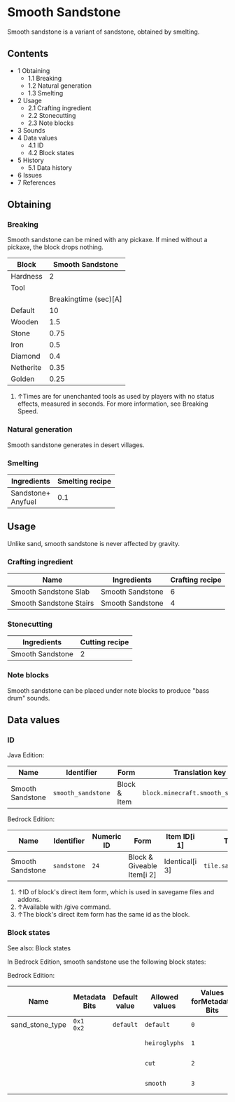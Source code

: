 # Smooth Sandstone
Smooth sandstone is a variant of sandstone, obtained by smelting.

## Contents
- 1 Obtaining
	- 1.1 Breaking
	- 1.2 Natural generation
	- 1.3 Smelting
- 2 Usage
	- 2.1 Crafting ingredient
	- 2.2 Stonecutting
	- 2.3 Note blocks
- 3 Sounds
- 4 Data values
	- 4.1 ID
	- 4.2 Block states
- 5 History
	- 5.1 Data history
- 6 Issues
- 7 References

## Obtaining
### Breaking
Smooth sandstone can be mined with any pickaxe. If mined without a pickaxe, the block drops nothing.

| Block     | Smooth Sandstone      |
|-----------|-----------------------|
| Hardness  | 2                     |
| Tool      |                       |
|           | Breakingtime (sec)[A] |
| Default   | 10                    |
| Wooden    | 1.5                   |
| Stone     | 0.75                  |
| Iron      | 0.5                   |
| Diamond   | 0.4                   |
| Netherite | 0.35                  |
| Golden    | 0.25                  |

1. ↑Times are for unenchanted tools as used by players with no status effects, measured in seconds. For more information, see Breaking Speed.

### Natural generation
Smooth sandstone generates in desert villages. 

### Smelting
| Ingredients            | Smelting recipe |
|------------------------|-----------------|
| Sandstone+<br/>Anyfuel | 0.1             |

## Usage
Unlike sand, smooth sandstone is never affected by gravity.

### Crafting ingredient
| Name                    | Ingredients      | Crafting recipe |
|-------------------------|------------------|-----------------|
| Smooth Sandstone Slab   | Smooth Sandstone | 6               |
| Smooth Sandstone Stairs | Smooth Sandstone | 4               |

### Stonecutting
| Ingredients      | Cutting recipe |
|------------------|----------------|
| Smooth Sandstone | 2              |

### Note blocks
Smooth sandstone can be placed under note blocks to produce "bass drum" sounds.

## Data values
### ID
Java Edition:

| Name             | Identifier         | Form         | Translation key                    |
|------------------|--------------------|--------------|------------------------------------|
| Smooth Sandstone | `smooth_sandstone` | Block & Item | `block.minecraft.smooth_sandstone` |

Bedrock Edition:

| Name             | Identifier  | Numeric ID | Form                       | Item ID[i 1]   | Translation key              |
|------------------|-------------|------------|----------------------------|----------------|------------------------------|
| Smooth Sandstone | `sandstone` | `24`       | Block & Giveable Item[i 2] | Identical[i 3] | `tile.sandstone.smooth.name` |

1. ↑ID of block's direct item form, which is used in savegame files and addons.
2. ↑Available with /give command.
3. ↑The block's direct item form has the same id as the block.

### Block states
See also: Block states

In Bedrock Edition, smooth sandstone use the following block states:

Bedrock Edition:

| Name            | Metadata Bits   | Default value | Allowed values | Values forMetadata Bits | Description        |
|-----------------|-----------------|---------------|----------------|-------------------------|--------------------|
| sand_stone_type | `0x1`<br/>`0x2` | `default`     | `default`      | `0`                     | Sandstone          |
|                 |                 |               | `heiroglyphs`  | `1`                     | Chiseled Sandstone |
|                 |                 |               | `cut`          | `2`                     | Cut Sandstone      |
|                 |                 |               | `smooth`       | `3`                     | Smooth Sandstone   |




